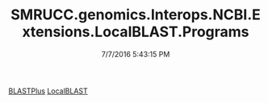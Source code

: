 ﻿---
title: SMRUCC.genomics.Interops.NCBI.Extensions.LocalBLAST.Programs
date: 7/7/2016 5:43:15 PM
---

[BLASTPlus](T-SMRUCC.genomics.Interops.NCBI.Extensions.LocalBLAST.Programs.BLASTPlus.html)
[LocalBLAST](T-SMRUCC.genomics.Interops.NCBI.Extensions.LocalBLAST.Programs.LocalBLAST.html)
